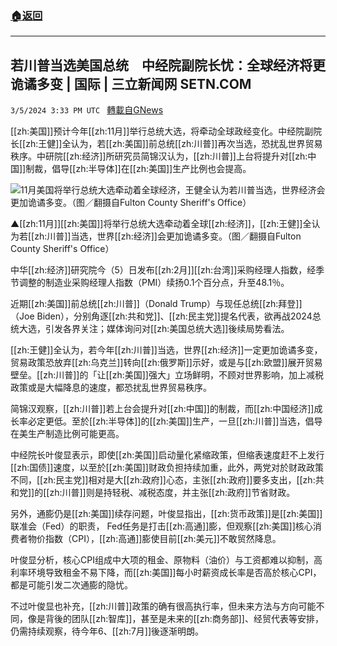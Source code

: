 ###  [:house:返回](README.md)
---


## 若川普当选美国总统　中经院副院长忧：全球经济将更诡谲多变 | 国际 | 三立新闻网  SETN.COM
`3/5/2024 3:33 PM UTC ` [轉載自GNews](https://gnews.org/articles/2367675)

[[zh:美国]]预计今年[[zh:11月]]举行总统大选，将牵动全球政经变化。中经院副院长[[zh:王健]]全认为，若[[zh:美国]]前总统[[zh:川普]]再次当选，恐扰乱世界贸易秩序。中研院[[zh:经济]]所研究员简锦汉认为，[[zh:川普]]上台将提升对[[zh:中国]]制裁，倡导[[zh:半导体]]在[[zh:美国]]生产比例也会提高。

![11月美国将举行总统大选牵动着全球经济，王健全认为若川普当选，世界经济会更加诡谲多变。（图／翻摄自Fulton County Sheriff&#39;s Office）](https://attach.setn.com/newsimages/2023/08/25/4296142-PH.jpg "11月美国将举行总统大选牵动着全球经济，王健全认为若川普当选，世界经济会更加诡谲多变。（图／翻摄自Fulton County Sheriff&#39;s Office）")

▲[[zh:11月]][[zh:美国]]将举行总统大选牵动着全球[[zh:经济]]，[[zh:王健]]全认为若[[zh:川普]]当选，世界[[zh:经济]]会更加诡谲多变。（图／翻摄自Fulton County Sheriff&#39;s Office）

中华[[zh:经济]]研究院今（5）日发布[[zh:2月]][[zh:台湾]]采购经理人指数，经季节调整的制造业采购经理人指数（PMI）续扬0.1个百分点，升至48.1％。

近期[[zh:美国]]前总统[[zh:川普]]（Donald Trump）与现任总统[[zh:拜登]]（Joe Biden），分别角逐[[zh:共和党]]、[[zh:民主党]]提名代表，欲再战2024总统大选，引发各界关注；媒体询问对[[zh:美国总统大选]]後续局势看法。

[[zh:王健]]全认为，若今年[[zh:川普]]当选，世界[[zh:经济]]一定更加诡谲多变，贸易政策恐放弃[[zh:乌克兰]]转向[[zh:俄罗斯]]示好，或是与[[zh:欧盟]]展开贸易壁垒。[[zh:川普]]的「让[[zh:美国]]强大」立场鲜明，不顾对世界影响，加上减税政策或是大幅降息的速度，都恐扰乱世界贸易秩序。

简锦汉观察，[[zh:川普]]若上台会提升对[[zh:中国]]的制裁，而[[zh:中国经济]]成长率必定更低。至於[[zh:半导体]]的[[zh:美国]]生产，一旦[[zh:川普]]当选，倡导在美生产制造比例可能更高。

中经院长叶俊显表示，即使[[zh:美国]]启动量化紧缩政策，但缩表速度赶不上发行[[zh:国债]]速度，以至於[[zh:美国]]财政负担持续加重，此外，两党对於财政政策不同，[[zh:民主党]]相对是大[[zh:政府]]心态，主张[[zh:政府]]要多支出，[[zh:共和党]]的[[zh:川普]]则是持轻税、减税态度，并主张[[zh:政府]]节省财政。

另外，通膨仍是[[zh:美国]]续存问题，叶俊显指出，[[zh:货币政策]]是[[zh:美国]]联准会（Fed）的职责， Fed任务是打击[[zh:高通]]膨，但观察[[zh:美国]]核心消费者物价指数（CPI），[[zh:高通]]膨使目前[[zh:美元]]不敢贸然降息。

叶俊显分析，核心CPI组成中大项的租金、原物料（油价）与工资都难以抑制，高利率环境导致租金不易下降，而[[zh:美国]]每小时薪资成长率是否高於核心CPI，都是可能引发二次通膨的隐忧。

不过叶俊显也补充，[[zh:川普]]政策的确有很高执行率，但未来方法与方向可能不同，像是背後的团队[[zh:智库]]，甚至是未来的[[zh:商务部]]、经贸代表等安排，仍需持续观察，待今年6、[[zh:7月]]後逐渐明朗。
